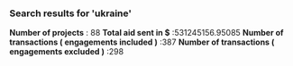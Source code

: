 ### Search results for '__ukraine__'
  __Number of projects__ : 88
  __Total aid sent in $__ :531245156.95085
  __Number of transactions ( engagements included )__ :387
  __Number of transactions ( engagements excluded )__ :298
  